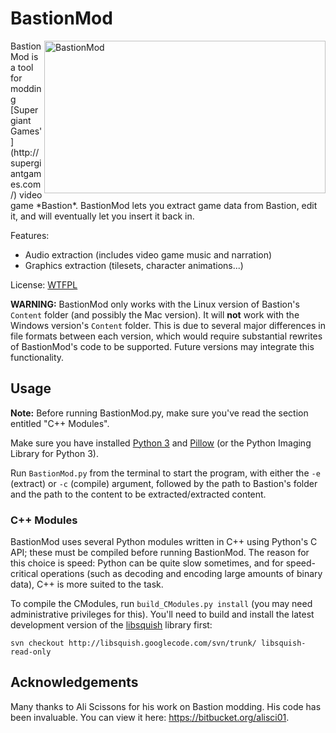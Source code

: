 BastionMod
==========

<img src="http://lyros.net/bastion/BastionMod.png" alt="BastionMod" width="450" height="244" align="right" />
BastionMod is a tool for modding [Supergiant Games'](http://supergiantgames.com/) video game *Bastion*. BastionMod lets you extract game data from Bastion, edit it, and will eventually let you insert it back in.

Features:
  - Audio extraction (includes video game music and narration)
  - Graphics extraction (tilesets, character animations...)

License: [WTFPL](http://www.wtfpl.net/)

**WARNING:** BastionMod only works with the Linux version of Bastion's `Content` folder (and possibly the Mac version). It will **not** work with the Windows version's `Content` folder. This is due to several major differences in file formats between each version, which would require substantial rewrites of BastionMod's code to be supported. Future versions may integrate this functionality.

## Usage ##
**Note:** Before running BastionMod.py, make sure you've read the section entitled "C++ Modules".

Make sure you have installed [Python 3](http://python.org/) and [Pillow](http://python-imaging.github.io/) (or the Python Imaging Library for Python 3).

Run `BastionMod.py` from the terminal to start the program, with either the `-e` (extract) or `-c` (compile) argument, followed by the path to Bastion's folder and the path to the content to be extracted/extracted content.

### C++ Modules ###
BastionMod uses several Python modules written in C++ using Python's C API; these must be compiled before running BastionMod. The reason for this choice is speed: Python can be quite slow sometimes, and for speed-critical operations (such as decoding and encoding large amounts of binary data), C++ is more suited to the task.

To compile the CModules, run `build_CModules.py install` (you may need administrative privileges for this). You'll need to build and install the latest development version of the [libsquish](https://code.google.com/p/libsquish/) library first:

    svn checkout http://libsquish.googlecode.com/svn/trunk/ libsquish-read-only

## Acknowledgements ##
Many thanks to Ali Scissons for his work on Bastion modding. His code has been invaluable. You can view it here: https://bitbucket.org/alisci01.
